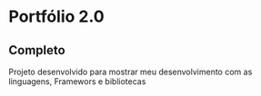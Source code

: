 # Portfólio 2.0

## Completo

Projeto desenvolvido para mostrar meu desenvolvimento com as linguagens, Framewors e bibliotecas 